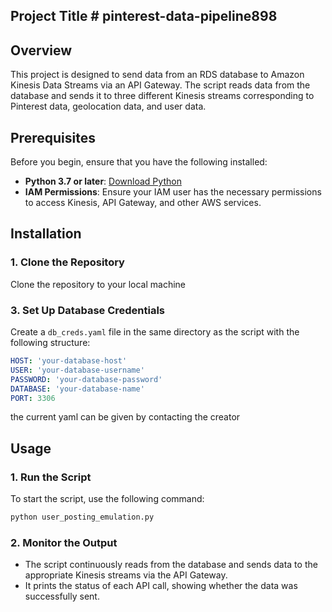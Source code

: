 

## Project Title # pinterest-data-pipeline898


## **Overview**
This project is designed to send data from an RDS database to Amazon Kinesis Data Streams via an API Gateway. The script reads data from the database and sends it to three different Kinesis streams corresponding to Pinterest data, geolocation data, and user data.

## **Prerequisites**
Before you begin, ensure that you have the following installed:
- **Python 3.7 or later**: [Download Python](https://www.python.org/downloads/)
- **IAM Permissions**: Ensure your IAM user has the necessary permissions to access Kinesis, API Gateway, and other AWS services.

## **Installation**

### **1. Clone the Repository**
Clone the repository to your local machine


### **3. Set Up Database Credentials**
Create a `db_creds.yaml` file in the same directory as the script with the following structure:
```yaml
HOST: 'your-database-host'
USER: 'your-database-username'
PASSWORD: 'your-database-password'
DATABASE: 'your-database-name'
PORT: 3306
```

the current yaml can be given by contacting the creator


## **Usage**


### **1. Run the Script**
To start the script, use the following command:
```bash
python user_posting_emulation.py
```

### **2. Monitor the Output**
- The script continuously reads from the database and sends data to the appropriate Kinesis streams via the API Gateway.
- It prints the status of each API call, showing whether the data was successfully sent.




